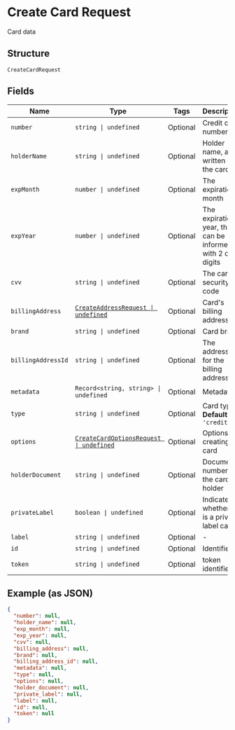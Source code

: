 
# Create Card Request

Card data

## Structure

`CreateCardRequest`

## Fields

| Name | Type | Tags | Description |
|  --- | --- | --- | --- |
| `number` | `string \| undefined` | Optional | Credit card number |
| `holderName` | `string \| undefined` | Optional | Holder name, as written on the card |
| `expMonth` | `number \| undefined` | Optional | The expiration month |
| `expYear` | `number \| undefined` | Optional | The expiration year, that can be informed with 2 or 4 digits |
| `cvv` | `string \| undefined` | Optional | The card's security code |
| `billingAddress` | [`CreateAddressRequest \| undefined`](../../doc/models/create-address-request.md) | Optional | Card's billing address |
| `brand` | `string \| undefined` | Optional | Card brand |
| `billingAddressId` | `string \| undefined` | Optional | The address id for the billing address |
| `metadata` | `Record<string, string> \| undefined` | Optional | Metadata |
| `type` | `string \| undefined` | Optional | Card type<br>**Default**: `'credit'` |
| `options` | [`CreateCardOptionsRequest \| undefined`](../../doc/models/create-card-options-request.md) | Optional | Options for creating the card |
| `holderDocument` | `string \| undefined` | Optional | Document number for the card's holder |
| `privateLabel` | `boolean \| undefined` | Optional | Indicates whether it is a private label card |
| `label` | `string \| undefined` | Optional | - |
| `id` | `string \| undefined` | Optional | Identifier |
| `token` | `string \| undefined` | Optional | token identifier |

## Example (as JSON)

```json
{
  "number": null,
  "holder_name": null,
  "exp_month": null,
  "exp_year": null,
  "cvv": null,
  "billing_address": null,
  "brand": null,
  "billing_address_id": null,
  "metadata": null,
  "type": null,
  "options": null,
  "holder_document": null,
  "private_label": null,
  "label": null,
  "id": null,
  "token": null
}
```

